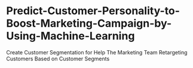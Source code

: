 # Predict-Customer-Personality-to-Boost-Marketing-Campaign-by-Using-Machine-Learning
Create Customer Segmentation for Help The Marketing Team Retargeting Customers Based on Customer Segments

